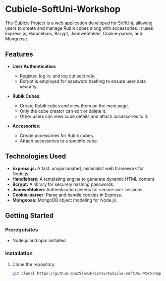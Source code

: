 # Cubicle-SoftUni-Workshop

The Cubicle Project is a web application developed for SoftUni, allowing users to create and manage Rubik cubes along with accessories. It uses Express.js, Handlebars, Bcrypt, Jsonwebtoken, Cookie-parser, and Mongoose.

## Features

- **User Authentication:**
  - Register, log in, and log out securely.
  - Bcrypt is employed for password hashing to ensure user data security.

- **Rubik Cubes:**
  - Create Rubik cubes and view them on the main page.
  - Only the cube creator can edit or delete it.
  - Other users can view cube details and attach accessories to it.

- **Accessories:**
  - Create accessories for Rubik cubes.
  - Attach accessories to a specific cube.

## Technologies Used

- **Express.js:** A fast, unopinionated, minimalist web framework for Node.js.
- **Handlebars:** A templating engine to generate dynamic HTML content.
- **Bcrypt:** A library for securely hashing passwords.
- **Jsonwebtoken:** Authentication tokens for secure user sessions.
- **Cookie-parser:** Parse and handle cookies in Express.
- **Mongoose:** MongoDB object modeling for Node.js.

## Getting Started

### Prerequisites

- Node.js and npm installed.

### Installation

1. Clone the repository:

   ```bash
   git clone[ https://github.com/SlaviHristev/Cubicle-SoftUni-Workshop ].
